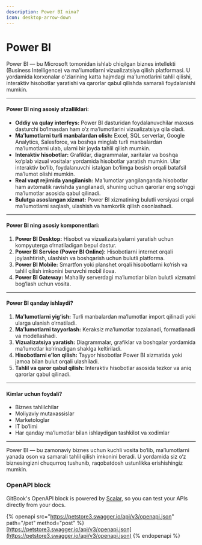 ```yaml
---
description: Power BI nima?
icon: desktop-arrow-down
---
```


# Power BI

Power BI — bu Microsoft tomonidan ishlab chiqilgan biznes intellekti (Business Intelligence) va ma'lumotlarni vizualizatsiya qilish platformasi. U yordamida korxonalar o'zlarining katta hajmdagi ma'lumotlarini tahlil qilishi, interaktiv hisobotlar yaratishi va qarorlar qabul qilishda samarali foydalanishi mumkin.

***

#### Power BI ning asosiy afzalliklari:

* **Oddiy va qulay interfeys:** Power BI dasturidan foydalanuvchilar maxsus dasturchi bo‘lmasdan ham o‘z ma’lumotlarini vizualizatsiya qila oladi.
* **Ma’lumotlarni turli manbalardan olish:** Excel, SQL serverlar, Google Analytics, Salesforce, va boshqa minglab turli manbalardan ma’lumotlarni ulab, ularni bir joyda tahlil qilish mumkin.
* **Interaktiv hisobotlar:** Grafiklar, diagrammalar, xaritalar va boshqa ko‘plab vizual vositalar yordamida hisobotlar yaratish mumkin. Ular interaktiv bo‘lib, foydalanuvchi istalgan bo‘limga bosish orqali batafsil ma’lumot olishi mumkin.
* **Real vaqt rejimida yangilanish:** Ma’lumotlar yangilanganda hisobotlar ham avtomatik ravishda yangilanadi, shuning uchun qarorlar eng so‘nggi ma’lumotlar asosida qabul qilinadi.
* **Bulutga asoslangan xizmat:** Power BI xizmatining bulutli versiyasi orqali ma’lumotlarni saqlash, ulashish va hamkorlik qilish osonlashadi.

***

#### Power BI ning asosiy komponentlari:

1. **Power BI Desktop:** Hisobot va vizualizatsiyalarni yaratish uchun kompyuterga o‘rnatiladigan bepul dastur.
2. **Power BI Service (Power BI Online):** Hisobotlarni internet orqali joylashtirish, ulashish va boshqarish uchun bulutli platforma.
3. **Power BI Mobile:** Smartfon yoki planshet orqali hisobotlarni ko‘rish va tahlil qilish imkonini beruvchi mobil ilova.
4. **Power BI Gateway:** Mahalliy serverdagi ma’lumotlar bilan bulutli xizmatni bog‘lash uchun vosita.

***

#### Power BI qanday ishlaydi?

1. **Ma’lumotlarni yig‘ish:** Turli manbalardan ma’lumotlar import qilinadi yoki ularga ulanish o‘rnatiladi.
2. **Ma’lumotlarni tayyorlash:** Keraksiz ma’lumotlar tozalanadi, formatlanadi va modellashadi.
3. **Vizualizatsiya yaratish:** Diagrammalar, grafiklar va boshqalar yordamida ma’lumotlar ko‘rinadigan shaklga keltiriladi.
4. **Hisobotlarni e’lon qilish:** Tayyor hisobotlar Power BI xizmatida yoki jamoa bilan bulut orqali ulashiladi.
5. **Tahlil va qaror qabul qilish:** Interaktiv hisobotlar asosida tezkor va aniq qarorlar qabul qilinadi.

***

#### Kimlar uchun foydali?

* Biznes tahlilchilar
* Moliyaviy mutaxassislar
* Marketologlar
* IT bo‘limi
* Har qanday ma’lumotlar bilan ishlaydigan tashkilot va xodimlar

***

Power BI — bu zamonaviy biznes uchun kuchli vosita bo‘lib, ma’lumotlarni yanada oson va samarali tahlil qilish imkonini beradi. U yordamida siz o‘z biznesingizni chuqurroq tushunib, raqobatdosh ustunlikka erishishingiz mumkin.

### OpenAPI block

GitBook's OpenAPI block is powered by [Scalar](https://scalar.com/), so you can test your APIs directly from your docs.

{% openapi src="https://petstore3.swagger.io/api/v3/openapi.json" path="/pet" method="post" %}
[https://petstore3.swagger.io/api/v3/openapi.json](https://petstore3.swagger.io/api/v3/openapi.json)
{% endopenapi %}
